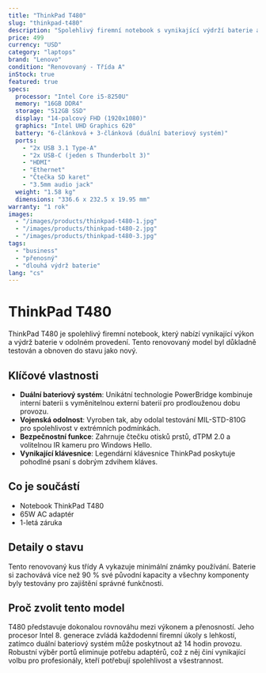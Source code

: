 ```yaml
---
title: "ThinkPad T480"
slug: "thinkpad-t480"
description: "Spolehlivý firemní notebook s vynikající výdrží baterie a výkonem"
price: 499
currency: "USD"
category: "laptops"
brand: "Lenovo"
condition: "Renovovaný - Třída A"
inStock: true
featured: true
specs:
  processor: "Intel Core i5-8250U"
  memory: "16GB DDR4"
  storage: "512GB SSD"
  display: "14-palcový FHD (1920x1080)"
  graphics: "Intel UHD Graphics 620"
  battery: "6-článková + 3-článková (duální bateriový systém)"
  ports:
    - "2x USB 3.1 Type-A"
    - "2x USB-C (jeden s Thunderbolt 3)"
    - "HDMI"
    - "Ethernet"
    - "Čtečka SD karet"
    - "3.5mm audio jack"
  weight: "1.58 kg"
  dimensions: "336.6 x 232.5 x 19.95 mm"
warranty: "1 rok"
images:
  - "/images/products/thinkpad-t480-1.jpg"
  - "/images/products/thinkpad-t480-2.jpg"
  - "/images/products/thinkpad-t480-3.jpg"
tags:
  - "business"
  - "přenosný"
  - "dlouhá výdrž baterie"
lang: "cs"
---
```


# ThinkPad T480

ThinkPad T480 je spolehlivý firemní notebook, který nabízí vynikající výkon a výdrž baterie v odolném provedení. Tento renovovaný model byl důkladně testován a obnoven do stavu jako nový.

## Klíčové vlastnosti

- **Duální bateriový systém**: Unikátní technologie PowerBridge kombinuje interní baterii s vyměnitelnou externí baterií pro prodlouženou dobu provozu.
- **Vojenská odolnost**: Vyroben tak, aby odolal testování MIL-STD-810G pro spolehlivost v extrémních podmínkách.
- **Bezpečnostní funkce**: Zahrnuje čtečku otisků prstů, dTPM 2.0 a volitelnou IR kameru pro Windows Hello.
- **Vynikající klávesnice**: Legendární klávesnice ThinkPad poskytuje pohodlné psaní s dobrým zdvihem kláves.

## Co je součástí

- Notebook ThinkPad T480
- 65W AC adaptér
- 1-letá záruka

## Detaily o stavu

Tento renovovaný kus třídy A vykazuje minimální známky používání. Baterie si zachovává více než 90 % své původní kapacity a všechny komponenty byly testovány pro zajištění správné funkčnosti.

## Proč zvolit tento model

T480 představuje dokonalou rovnováhu mezi výkonem a přenosností. Jeho procesor Intel 8. generace zvládá každodenní firemní úkoly s lehkostí, zatímco duální bateriový systém může poskytnout až 14 hodin provozu. Robustní výběr portů eliminuje potřebu adaptérů, což z něj činí vynikající volbu pro profesionály, kteří potřebují spolehlivost a všestrannost.
